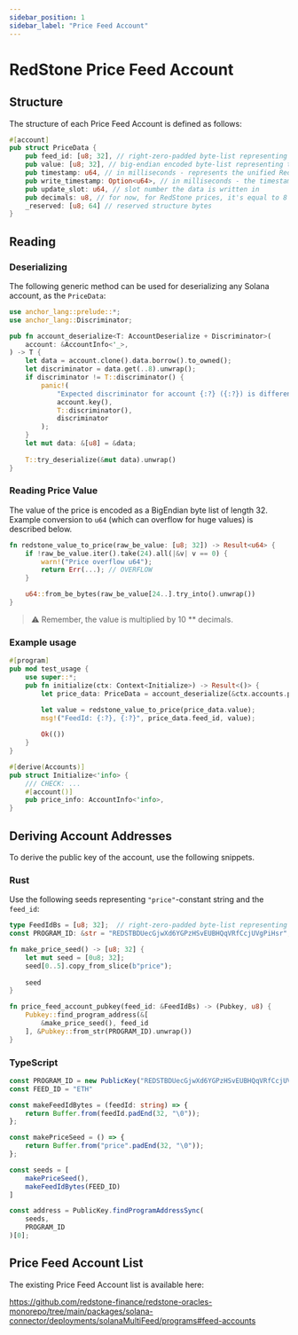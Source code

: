 ```yaml
---
sidebar_position: 1
sidebar_label: "Price Feed Account"
---
```


# RedStone Price Feed Account 

## Structure

The structure of each Price Feed Account is defined as follows:

```rust
#[account]
pub struct PriceData {
    pub feed_id: [u8; 32], // right-zero-padded byte-list representing the feed-id ascii bytes
    pub value: [u8; 32], // big-endian encoded byte-list representing the u256-value (multiplied by 10^decimals)
    pub timestamp: u64, // in milliseconds - represents the unified RedStone data timestamp
    pub write_timestamp: Option<u64>, // in milliseconds - the timestamp of the slot the data is written in
    pub update_slot: u64, // slot number the data is written in
    pub decimals: u8, // for now, for RedStone prices, it's equal to 8
    _reserved: [u8; 64] // reserved structure bytes
}
```

## Reading

### Deserializing

The following generic method can be used for deserializing any Solana account, as the `PriceData`:

```rust
use anchor_lang::prelude::*;
use anchor_lang::Discriminator;

pub fn account_deserialize<T: AccountDeserialize + Discriminator>(
    account: &AccountInfo<'_>,
) -> T {
    let data = account.clone().data.borrow().to_owned();
    let discriminator = data.get(..8).unwrap();
    if discriminator != T::discriminator() {
        panic!(
            "Expected discriminator for account {:?} ({:?}) is different from received {:?}",
            account.key(),
            T::discriminator(),
            discriminator
        );
    }
    let mut data: &[u8] = &data;
    
    T::try_deserialize(&mut data).unwrap()
}
```

### Reading Price Value

The value of the price is encoded as a BigEndian byte list of length 32.
Example conversion to `u64` (which can overflow for huge values) is described below. 


```rust
fn redstone_value_to_price(raw_be_value: [u8; 32]) -> Result<u64> {
    if !raw_be_value.iter().take(24).all(|&v| v == 0) {
        warn!("Price overflow u64");
        return Err(...); // OVERFLOW
    }

    u64::from_be_bytes(raw_be_value[24..].try_into().unwrap())
}
```

> ⚠️ Remember, the value is multiplied by 10 ** decimals.

### Example usage

```rust
#[program]
pub mod test_usage {
    use super::*;
    pub fn initialize(ctx: Context<Initialize>) -> Result<()> {
        let price_data: PriceData = account_deserialize(&ctx.accounts.price_info);

        let value = redstone_value_to_price(price_data.value);
        msg!("FeedId: {:?}, {:?}", price_data.feed_id, value);
        
        Ok(())
    }
}

#[derive(Accounts)]
pub struct Initialize<'info> {
    /// CHECK: ...
    #[account()]
    pub price_info: AccountInfo<'info>,
}
```

## Deriving Account Addresses

To derive the public key of the account, use the following snippets.

### Rust

Use the following seeds representing `"price"`-constant string and the `feed_id`:

```rust
type FeedIdBs = [u8; 32];  // right-zero-padded byte-list representing the feed-id ascii bytes
const PROGRAM_ID: &str = "REDSTBDUecGjwXd6YGPzHSvEUBHQqVRfCcjUVgPiHsr";

fn make_price_seed() -> [u8; 32] {
    let mut seed = [0u8; 32];
    seed[0..5].copy_from_slice(b"price");
    
    seed
}

fn price_feed_account_pubkey(feed_id: &FeedIdBs) -> (Pubkey, u8) {
    Pubkey::find_program_address(&[
        &make_price_seed(), feed_id
    ], &Pubkey::from_str(PROGRAM_ID).unwrap())
}
```

### TypeScript

```ts
const PROGRAM_ID = new PublicKey("REDSTBDUecGjwXd6YGPzHSvEUBHQqVRfCcjUVgPiHsr")
const FEED_ID = "ETH"

const makeFeedIdBytes = (feedId: string) => {
    return Buffer.from(feedId.padEnd(32, "\0"));
};

const makePriceSeed = () => {
    return Buffer.from("price".padEnd(32, "\0"));
};

const seeds = [
    makePriceSeed(),
    makeFeedIdBytes(FEED_ID)
]

const address = PublicKey.findProgramAddressSync(
    seeds,
    PROGRAM_ID
)[0];
```

## Price Feed Account List

The existing Price Feed Account list is available here:

https://github.com/redstone-finance/redstone-oracles-monorepo/tree/main/packages/solana-connector/deployments/solanaMultiFeed/programs#feed-accounts
